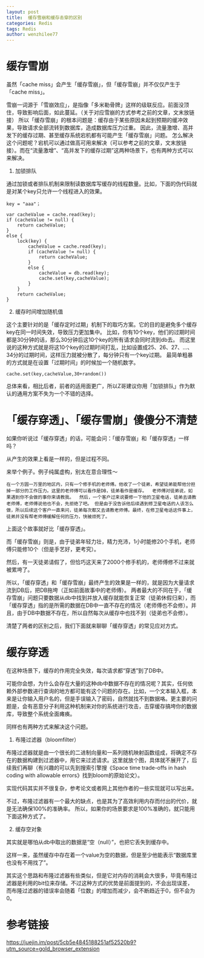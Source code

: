 ```yaml
---
layout: post
title:  缓存雪崩和缓存击穿的区别
categories: Redis 
tags: Redis
author: wenzhilee77
---
```


# 缓存雪崩

虽然「cache miss」会产生「缓存雪崩」，但「缓存雪崩」并不仅仅产生于「cache miss」。

雪崩一词源于「雪崩效应」，是指像「多米勒骨牌」这样的级联反应。前面没顶住，导致影响后面，如此蔓延。（关于对应雪崩的方式参考之前的文章，文末放链接） 所以「缓存雪崩」的根本问题是：缓存由于某些原因未起到预期的缓冲效果，导致请求全部流转到数据库，造成数据库压力过重。 因此，流量激增、高并发下的缓存过期、甚至缓存系统宕机都有可能产生「缓存雪崩」问题。  怎么解决这个问题呢？宕机可以通过做高可用来解决（可以参考之前的文章，文末放链接）。而在“流量激增”、“高并发下的缓存过期”这两种场景下，也有两种方式可以来解决。

1. 加锁排队

通过加锁或者排队机制来限制读数据库写缓存的线程数量。比如，下面的伪代码就是对某个key只允许一个线程进入的效果。

```
key = "aaa"；
​
var cacheValue = cache.read(key);
if (cacheValue != null) {
    return cacheValue;
}
else {
    lock(key) {
        cacheValue = cache.read(key);
        if (cacheValue != null) {
            return cacheValue;
        } 
        else {
            cacheValue = db.read(key);
            cache.set(key,cacheValue);
        }
    }
    return cacheValue;
} 
```

2. 缓存时间增加随机值

这个主要针对的是「缓存定时过期」机制下的取巧方案。它的目的是避免多个缓存key在同一时间失效，导致压力更加集中。 比如，你有10个key，他们的过期时间都是30分钟的话，那么30分钟后这10个key的所有请求会同时流到db去。 而这里说的这种方式就是将这10个key的过期时间打乱，比如设置成25、26、27、...、34分的过期时间，这样压力就被分散了，每分钟只有一个key过期。 最简单粗暴的方式就是在设置「过期时间」的时候加一个随机数字。

```
cache.set(key,cacheValue,30+random())
```

总体来看，相比后者，前者的适用面更广，所以Z哥建议你用「加锁排队」作为默认的通用方案不失为一个不错的选择。

# 「缓存穿透」、「缓存雪崩」傻傻分不清楚

如果你听说过「缓存穿透」的话，可能会问：「缓存雪崩」和「缓存穿透」一样吗？

从产生的效果上看是一样的，但是过程不同。

来举个例子。例子纯属虚构，别太在意合理性～

```
在一个方圆一万里的地区内，只有一个修手机的老师傅。他收了一个徒弟，希望徒弟能帮他分担掉一部分的工作压力。这里的老师傅可以看作是DB，徒弟看作是缓存。  老师傅对徒弟说，如果遇到你不会做的事你来请教我。  然后，一个客户过来说要修一下他的卫星电话，徒弟去请教老师傅，老师傅说他也不会，先拒绝了吧。 但是由于没告诉他后续遇到修卫星电话的人该怎么做，所以后续这个客户一直来问，徒弟每次都又去请教老师傅。最终，在修卫星电话这件事上，徒弟并没有帮老师傅缓解任何的压力，快被烦死了。
```

上面这个故事就好比「缓存穿透」。

而「缓存雪崩」则是，由于徒弟年轻力壮，精力充沛，1小时能修20个手机，老师傅只能修10个（但是手艺好，更考究）。

然后，有一天徒弟请假了，但恰巧这天来了2000个修手机的，老师傅修不过来就被累垮了。

所以，「缓存穿透」和「缓存雪崩」最终产生的效果是一样的，就是因为大量请求流到DB后，把DB拖垮（正如前面故事中的老师傅）。 两者最大的不同在于，「缓存雪崩」问题只要数据从db中找到并放入缓存就能恢复正常（徒弟休假归来），而「缓存穿透」指的是所需的数据在DB中一直不存在的情况（老师傅也不会修）。并且，由于DB中数据不存在，所以自然每次从缓存中也找不到（徒弟也不会修）。  

清楚了两者的区别之后，我们下面就来聊聊「缓存穿透」的常见应对方式。

# 缓存穿透

在这种场景下，缓存的作用完全失效，每次请求都“穿透”到了DB中。 

可能你会想，为什么会存在大量的这种db中数据不存在的情况呢？其实，任何依赖外部参数进行查询的地方都可能有这个问题的存在。比如，一个文本输入框，本来是让你输入用户名的，但是手误输入了密码，自然就找不到数据咯。更主要的问题是，会有恶意分子利用这种机制来对你的系统进行攻击，击穿缓存搞垮你的数据库，导致整个系统全面瘫痪。

同样也有两种方式来解决这个问题。

1. 布隆过滤器（bloomfilter）

布隆过滤器就是由一个很长的二进制向量和一系列随机映射函数组成，将确定不存在的数据构建到过滤器中，用它来过滤请求。这里就放个图，具体就不展开了，后续我们再聊（有兴趣的可以先到搜索引擎搜《Space time trade-offs in hash coding with allowable errors》找到bloom的原始论文）。 

实现代码其实并不很复杂，参考论文或者网上其他作者的一些实现就可以写出来。 

不过，布隆过滤器有一个最大的缺点，也是其为了高效利用内存而付出的代价，就是无法确保100%的准确率。 所以，如果你的场景要求是100%准确的，就只能用下面这种方式了。

2. 缓存空对象

其实就是哪怕从db中取出的数据是“空（null）”，也把它丢失到缓存中。

这样一来，虽然缓存中存在着一个value为空的数据，但是至少他能表示“数据库里也没有不用找了”。

其实这个思路和布隆过滤器有些类似，但是它对内存的消耗会大很多，毕竟布隆过滤器是利用的bit位来存储。不过这种方式的优势是前面提到的，不会出现误差，而布隆过滤器的错误率会随着「位数」的增加而减少，会不断趋近于0，但不会为0。

# 参考链接

https://juejin.im/post/5cb5e4845188251af52520b9?utm_source=gold_browser_extension
